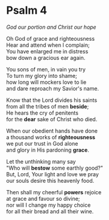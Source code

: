 # Psalm 4

*God our portion and Christ our hope*

Oh God of grace and righteousness  
Hear and attend when I complain;  
You have enlarged me in distress  
bow down a gracious ear again.

You sons of men, in vain you try  
To turn my glory into shame;  
how long will mockers love to lie  
and dare reproach my Savior's name.

Know that the Lord divides his saints  
from all the tribes of men **beside**;  
He hears the cry of penitents  
for the **dear** sake of Christ who died.

When our obedient hands have done  
a thousand works of **righteousness**  
we put our trust in God alone  
and glory in His pardoning **grace**.

Let the unthinking many say  
"Who will **bestow** some earthly good?"  
But, Lord, Your light and love we pray  
our souls desire this heavenly food.

Then shall my cheerful **powers** rejoice  
at grace and favour so divine;  
nor will I change my happy choice  
for all their bread and all their wine.
